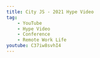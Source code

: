 ```yaml
---
title: City JS - 2021 Hype Video
tag:
    - YouTube
    - Hype Video
    - Conference
    - Remote Work Life
youtube: C37iw8svhI4
---
```

